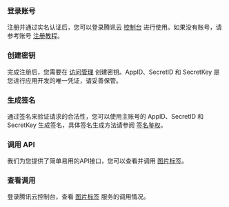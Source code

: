 ### 登录账号
注册并通过实名认证后，您可以登录腾讯云 [控制台](https://console.cloud.tencent.com/ai) 进行使用。如果没有账号，请参考账号 [注册教程](https://cloud.tencent.com/document/product/378/9603)。

### 创建密钥
完成注册后，您需要在 [访问管理](https://console.cloud.tencent.com/cam/capi) 创建密钥。AppID、SecretID 和 SecretKey 是您进行应用开发的唯一凭证，请妥善保管。

### 生成签名
通过签名来验证请求的合法性，您可以使用主账号的 AppID、SecretID 和 SecretKey 生成签名，具体签名生成方法请参阅 [签名鉴权](https://cloud.tencent.com/document/product/641/12409)。

### 调用 API
我们为您提供了简单易用的API接口，您可以查看并调用 [图片标签](https://cloud.tencent.com/document/product/641/12421)。

### 查看调用
登录腾讯云控制台，查看 [图片标签](https://console.cloud.tencent.com/ai/tag) 服务的调用情况。

